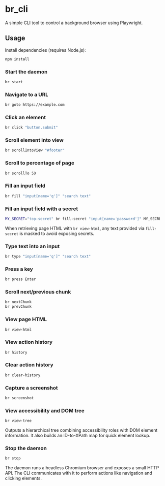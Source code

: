# br_cli

A simple CLI tool to control a background browser using Playwright.

## Usage

Install dependencies (requires Node.js):

```bash
npm install
```

### Start the daemon

```bash
br start
```

### Navigate to a URL

```bash
br goto https://example.com
```

### Click an element

```bash
br click "button.submit"
```

### Scroll element into view

```bash
br scrollIntoView "#footer"
```

### Scroll to percentage of page

```bash
br scrollTo 50
```

### Fill an input field

```bash
br fill "input[name='q']" "search text"
```

### Fill an input field with a secret

```bash
MY_SECRET="top-secret" br fill-secret "input[name='password']" MY_SECRET
```

When retrieving page HTML with `br view-html`, any text provided via
`fill-secret` is masked to avoid exposing secrets.

### Type text into an input

```bash
br type "input[name='q']" "search text"
```

### Press a key

```bash
br press Enter
```

### Scroll next/previous chunk

```bash
br nextChunk
br prevChunk
```

### View page HTML

```bash
br view-html
```

### View action history

```bash
br history
```

### Clear action history

```bash
br clear-history
```

### Capture a screenshot

```bash
br screenshot
```

### View accessibility and DOM tree

```bash
br view-tree
```

Outputs a hierarchical tree combining accessibility roles with DOM element
information. It also builds an ID-to-XPath map for quick element lookup.

### Stop the daemon

```bash
br stop
```

The daemon runs a headless Chromium browser and exposes a small HTTP API. The CLI communicates with it to perform actions like navigation and clicking elements.

